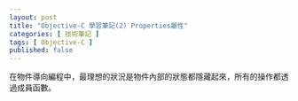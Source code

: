 ```yaml
---
layout: post
title: "Objective-C 學習筆記(2) Properties屬性"
categories: [ 技術筆記 ]
tags: [ Objective-C ]
published: false
---
```


在物件導向編程中，最理想的狀況是物件內部的狀態都隱藏起來，所有的操作都透過成員函數。

